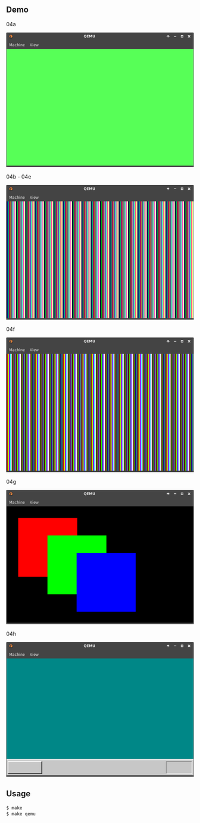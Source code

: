 ## Demo

04a

![template](https://github.com/watermelon892/OSPractice/blob/master/04/pic/04a.png)

04b - 04e

![template](https://github.com/watermelon892/OSPractice/blob/master/04/pic/04b.png)

04f

![template](https://github.com/watermelon892/OSPractice/blob/master/04/pic/04f.png)

04g

![template](https://github.com/watermelon892/OSPractice/blob/master/04/pic/04g.png)

04h

![template](https://github.com/watermelon892/OSPractice/blob/master/04/pic/04h.png)

## Usage

```
$ make
$ make qemu
```
